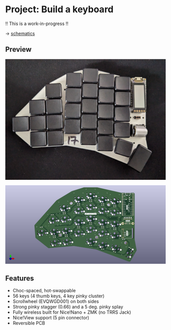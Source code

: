 # Project: Build a keyboard

!! This is a work-in-progress !!

-> [schematics](docs/schematic.md)

## Preview
![prototyp}e](./images/prototype.jpeg)

![kicad image](images/kicad.jpeg)

## Features

- Choc-spaced, hot-swappable
- 56 keys (4 thumb keys, 4 key pinky cluster)
- Scrollwheel (EVQWGD001) on both sides
- Strong pinky stagger (0.66) and a 5 deg. pinky splay
- Fully wireless built for Nice!Nano + ZMK (no TRRS Jack)
- Nice!View support (5 pin connector)
- Reversible PCB
